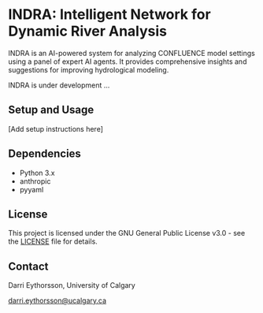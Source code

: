 # INDRA: Intelligent Network for Dynamic River Analysis

INDRA is an AI-powered system for analyzing CONFLUENCE model settings using a panel of expert AI agents. It provides comprehensive insights and suggestions for improving hydrological modeling.

INDRA is under development ...

## Setup and Usage
[Add setup instructions here]

## Dependencies
- Python 3.x
- anthropic
- pyyaml

## License
This project is licensed under the GNU General Public License v3.0 - see the [LICENSE](LICENSE) file for details.

## Contact
Darri Eythorsson, University of Calgary

darri.eythorsson@ucalgary.ca
